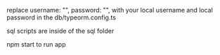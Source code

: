 replace 
username: "",
password: "",
with your local username and local password in the db/typeorm.config.ts

sql scripts are inside of the sql folder

npm start to run app
